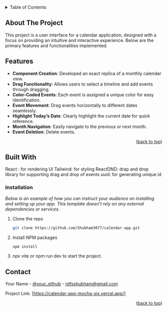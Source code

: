 

<a id="readme-top"></a>

<!-- TABLE OF CONTENTS -->
<details>
  <summary>Table of Contents</summary>
  <ol>
    <li>
      <a href="#about-the-project">About The Project</a>
      <ul>
        <li><a href="#built-with">Built With</a></li>
      </ul>
    </li>
    <li>
      <a href="#getting-started">Getting Started</a>
      <ul>
        <li><a href="#installation">Installation</a></li>
      </ul>
    </li>
    <li><a href="#contact">Contact</a></li>
  </ol>
</details>



<!-- ABOUT THE PROJECT -->
## About The Project

This project is a user interface for a calendar application, designed with a focus on providing an intuitive and interactive experience. Below are the primary features and functionalities implemented.

## Features

- **Component Creation**: Developed an exact replica of a monthly calendar view.
- **Drag Functionality**: Allows users to select a timeline and add events through dragging.
- **Color-Coded Events**: Each event is assigned a unique color for easy identification.
- **Event Movement**: Drag events horizontally to different dates seamlessly.
- **Highlight Today’s Date**: Clearly highlight the current date for quick reference.
- **Month Navigation**: Easily navigate to the previous or next month.
- **Event Deletion**: Delete events.

<p align="right">(<a href="#readme-top">back to top</a>)</p>



## Built With
React : for rendering UI
Tailwind: for styling
ReactDND: drap and drop library for supporting drag and drop of events
uuid: for generating unique id

<!-- GETTING STARTED -->


### Installation

_Below is an example of how you can instruct your audience on installing and setting up your app. This template doesn't rely on any external dependencies or services._


1. Clone the repo
   ```sh
   git clone https://github.com/Shubham3077/calendar-app.git
   ```
2. Install NPM packages
   ```sh
   npm install
   ```
3. npx vite or npm run dev to start the project.

<!-- CONTACT -->
## Contact

Your Name - [@your_github](https://github.com/Shubham3077) - rdfsshubham@gmail.com

Project Link: [https://calendar-app-mocha-six.vercel.app/]


<p align="right">(<a href="#readme-top">back to top</a>)</p>  




